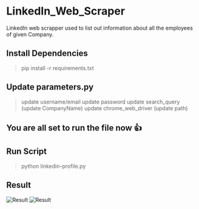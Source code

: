 # LinkedIn_Web_Scraper
LinkedIn web scrapper used to list out information about all the employees of given Company.

## Install Dependencies
>pip install -r requirements.txt

## Update parameters.py
>update username/email
>update password
>update search_query (update CompanyName)
>update chrome_web_driver (update path)

## You are all set to run the file now :+1:

## Run Script
>python linkedin-profile.py

## Result

<!-- ![alt text](https://github.com/safiullah1999/LinkedIn_Web_Scraper.git/result_image.PNG) -->
![Result](https://github.com/safiullah1999/LinkedIn_Web_Scraper/result_image.PNG?raw=true)
![Result](https://github.com/safiullah1999/LinkedIn_Web_Scraper/result_image.PNG?raw=true)
